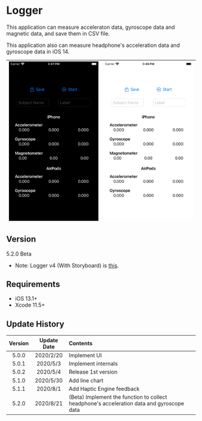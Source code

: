 #  Logger

This application can measure acceleraton data, gyroscope data and magnetic data, and save them in CSV file.

This application also can measure headphone's acceleration data and gyroscope data in iOS 14.


![screen](materials/top1.png) | ![screen_chart](materials/top2.png) 
:-:|:-:

## Version
5.2.0 Beta


- Note: Logger v4 (With Storyboard) is [this](https://github.com/Shakshi3104/LoggerGit).

## Requirements
- iOS 13.1+
- Xcode 11.5+


## Update History

|Version|Update Date|Contents|
|:----:|:-------------:|:---------|
|5.0.0|2020/2/20| Implement UI|
|5.0.1|2020/5/3| Implement internals|
|5.0.2|2020/5/4| Release 1st version|
|5.1.0|2020/5/30| Add line chart|
|5.1.1|2020/8/1| Add Haptic Engine feedback|
|5.2.0|2020/8/21| (Beta) Implement the function to collect headphone's acceleration data and gyroscope data|
